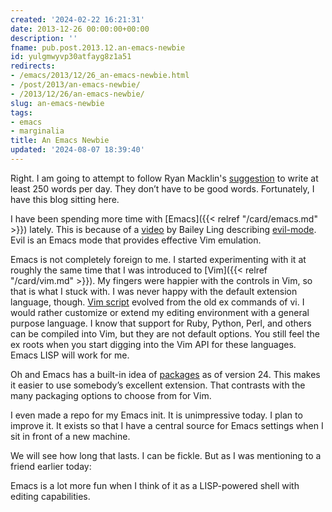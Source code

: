 ```yaml
---
created: '2024-02-22 16:21:31'
date: 2013-12-26 00:00:00+00:00
description: ''
fname: pub.post.2013.12.an-emacs-newbie
id: yulgmwyvp30atfayg8z1a51
redirects:
- /emacs/2013/12/26_an-emacs-newbie.html
- /post/2013/an-emacs-newbie/
- /2013/12/26/an-emacs-newbie/
slug: an-emacs-newbie
tags:
- emacs
- marginalia
title: An Emacs Newbie
updated: '2024-08-07 18:39:40'
---
```


Right. I am going to attempt to follow Ryan Macklin's [suggestion](http://ryanmacklin.com/2013/12/getting-back-on-the-creative-horse/) to write  at least 250 words per day. They don’t have to be good words. Fortunately, I have this blog sitting here.

I have been spending more time with [Emacs]({{< relref "/card/emacs.md" >}}) lately. This is because of a [video](http://bling.github.io/blog/2013/10/16/emacs-as-my-leader-evil-mode/) by Bailey Ling describing [evil-mode](http://www.emacswiki.org/emacs/Evil). Evil is an Emacs mode that provides effective Vim emulation.

Emacs is not completely foreign to me. I started experimenting with it at roughly the same time that I was introduced to [Vim]({{< relref "/card/vim.md" >}}). My fingers were happier with the controls in Vim, so that is what I stuck with. I was never happy with the default extension language, though. [Vim script](http://vimdoc.sourceforge.net/htmldoc/usr_41.html) evolved from the old ex commands of vi. I would rather customize or extend my editing environment with a general purpose language. I know that support for Ruby, Python, Perl, and others can be compiled into Vim, but they are not default options. You still feel the ex roots when you start digging into the Vim API for these languages. Emacs LISP will work for me.

Oh and Emacs has a built-in idea of [packages](http://www.emacswiki.org/emacs/ELPA) as of version 24. This makes it easier to use somebody’s excellent extension. That contrasts with the many packaging options to choose from for Vim.

I even made a repo for my Emacs init. It is unimpressive today. I plan to improve it. It exists so that I have a central source for Emacs settings when I sit in front of a new machine.

We will see how long that lasts. I can be fickle. But as I was mentioning to a friend earlier today:

Emacs is a lot more fun when I think of it as a LISP-powered shell with  editing capabilities.